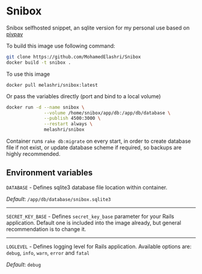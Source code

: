 # Snibox
Snibox selfhosted snippet, an sqlite version for my personal use based on [pivpav](https://gitlab.com/pivpav/snibox-sqlite)


To build this image use following command:

```bash
git clone https://github.com/MohamedElashri/Snibox
docker build -t snibox .
```

To use this image 

`docker pull melashri/snibox:latest`


Or pass the variables directly (port and bind to a local volume)

```bash
docker run -d --name snibox \
              --volume /home/snibox/app/db:/app/db/database \
              --publish 4500:3000 \
              --restart always \
              melashri/snibox
```

Container runs `rake db:migrate` on every start, in order to create database file if not exist, or update database scheme if required, so backups are highly recommended.

## Environment variables

`DATABASE` - Defines sqlite3 database file location within container.

_Default_: `/app/db/database/snibox.sqlite3`

---

`SECRET_KEY_BASE` - Defines `secret_key_base` parameter for your Rails application. Default one is included into the image already, but general recommendation is to change it.

---

`LOGLEVEL` - Defines logging level for Rails application. Available options are: `debug`, `info`, `warn`, `error` and `fatal`

_Default_: `debug`
